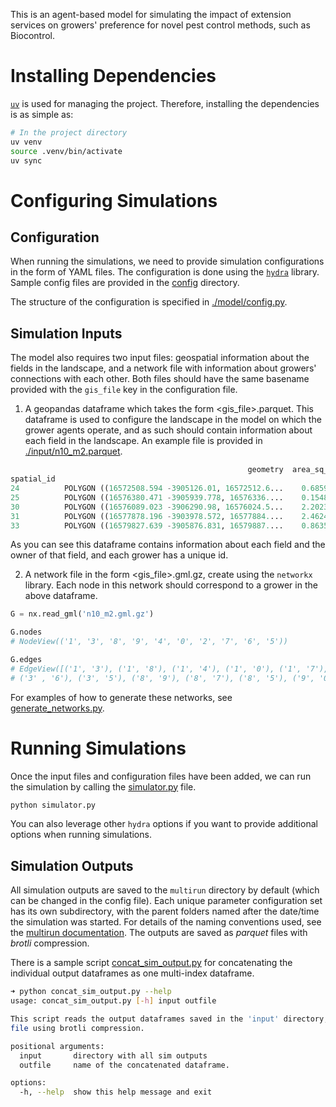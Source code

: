 This is an agent-based model for simulating the impact of extension services on growers' preference for novel pest control methods, such as Biocontrol.

# Installing Dependencies

[`uv`](https://docs.astral.sh/uv/) is used for managing the project. Therefore, installing the dependencies is as simple as:

```bash
# In the project directory
uv venv
source .venv/bin/activate
uv sync
```

# Configuring Simulations

## Configuration

When running the simulations, we need to provide simulation configurations in the form of YAML files. The configuration is done using the [`hydra`](https://hydra.cc/docs/intro/) library. Sample config files are provided in the [config](./config) directory.

The structure of the configuration is specified in [./model/config.py](./model/config.py).

## Simulation Inputs

The model also requires two input files: geospatial information about the fields in the landscape, and a network file with information about growers' connections with each other. Both files should have the same basename provided with the `gis_file` key in the configuration file.

1. A geopandas dataframe which takes the form <gis_file>.parquet. This dataframe is used to configure the landscape in the model on which the grower agents operate, and as such should contain information about each field in the landscape. An example file is provided in [./input/n10_m2.parquet](./input/n10_m2.parquet).

```python
                                                     geometry  area_sq_km  cropping grower
spatial_id
24          POLYGON ((16572508.594 -3905126.01, 16572512.6...    0.685917      True      1
25          POLYGON ((16576380.471 -3905939.778, 16576336....    0.154849      True      3
30          POLYGON ((16576089.023 -3906290.98, 16576024.5...    2.202346      True      3
31          POLYGON ((16577878.196 -3903978.572, 16577884....    2.462458      True      3
33          POLYGON ((16579827.639 -3905876.831, 16579887....    0.863511      True      3
```

As you can see this dataframe contains information about each field and the owner of that field, and each grower has a unique id.

2. A network file in the form <gis_file>.gml.gz, create using the `networkx` library.
   Each node in this network should correspond to a grower in the above dataframe.

```python
G = nx.read_gml('n10_m2.gml.gz')

G.nodes
# NodeView(('1', '3', '8', '9', '4', '0', '2', '7', '6', '5'))

G.edges
# EdgeView([('1', '3'), ('1', '8'), ('1', '4'), ('1', '0'), ('1', '7'), ('1', '6'), ('3', '9'), ('3', '4'),
# ('3' , '6'), ('3', '5'), ('8', '9'), ('8', '7'), ('8', '5'), ('9', '0'), ('9', '2'), ('4', '2')])
```

For examples of how to generate these networks, see [generate_networks.py](./generate_networks.py).

# Running Simulations

Once the input files and configuration files have been added, we can run the simulation by calling the [simulator.py](./simulator.py) file.

```python
python simulator.py
```

You can also leverage other `hydra` options if you want to provide additional options when running simulations.

## Simulation Outputs

All simulation outputs are saved to the `multirun` directory by default (which can be changed in the config file).
Each unique parameter configuration set has its own subdirectory, with the parent folders named after the date/time the simulation was started.
For details of the naming conventions used, see the [multirun documentation](https://hydra.cc/docs/tutorials/basic/running_your_app/multi-run/).
The outputs are saved as _parquet_ files with _brotli_ compression.

There is a sample script [concat_sim_output.py](./concat_sim_output.py) for concatenating the individual output dataframes as one multi-index dataframe.

```bash
➜ python concat_sim_output.py --help
usage: concat_sim_output.py [-h] input outfile

This script reads the output dataframes saved in the 'input' directory, concatenates them as one dataframe and saves the resulting dataframe as a parquet
file using brotli compression.

positional arguments:
  input       directory with all sim outputs
  outfile     name of the concatenated dataframe.

options:
  -h, --help  show this help message and exit
```
